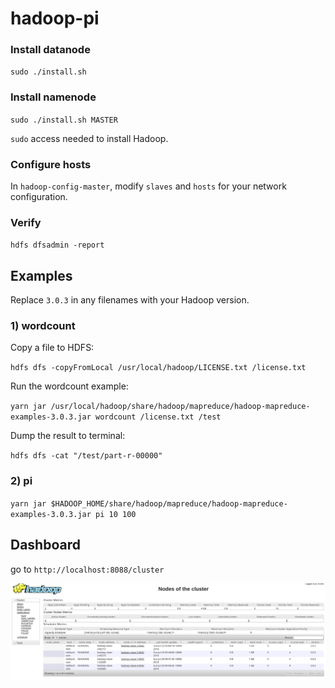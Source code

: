 # hadoop-pi

### Install datanode

`sudo ./install.sh`

### Install namenode

`sudo ./install.sh MASTER`

`sudo` access needed to install Hadoop. 

### Configure hosts

In `hadoop-config-master`, modify `slaves` and `hosts` for your network configuration. 


### Verify

`hdfs dfsadmin -report`


## Examples

Replace `3.0.3` in any filenames with your Hadoop version.

### 1) wordcount

Copy a file to HDFS:

`hdfs dfs -copyFromLocal /usr/local/hadoop/LICENSE.txt /license.txt`


Run the wordcount example:

`yarn jar /usr/local/hadoop/share/hadoop/mapreduce/hadoop-mapreduce-examples-3.0.3.jar wordcount /license.txt /test`

Dump the result to terminal:

`hdfs dfs -cat "/test/part-r-00000"`

### 2) pi
`yarn jar $HADOOP_HOME/share/hadoop/mapreduce/hadoop-mapreduce-examples-3.0.3.jar pi 10 100`

## Dashboard

go to `http://localhost:8088/cluster`

![Dashboard](./hadoop-nodes.png)